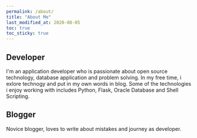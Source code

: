 ```yaml
---
permalink: /about/
title: "About Me"
last_modified_at: 2020-08-05
toc: true
toc_sticky: true
---
```


## Developer

I'm an application developer who is passionate about open source technology, database application and problem solving. In my free time, i exlore technogy and put in my own words in blog. Some of the technologies i enjoy working with includes Python, Flask, Oracle Database and Shell Scripting.  

## Blogger

Novice blogger, loves to write about mistakes and journey as developer.    


